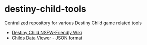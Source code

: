# destiny-child-tools
Centralized repository for various Destiny Child game related tools

* [Destiny Child NSFW-Friendly Wiki](./wiki/)
* [Childs Data Viewer](./data/childs/) - [JSON format](./data/childs.json)
